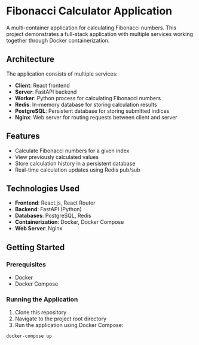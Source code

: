 # Fibonacci Calculator Application

A multi-container application for calculating Fibonacci numbers. This project demonstrates a full-stack application with multiple services working together through Docker containerization.

## Architecture

The application consists of multiple services:

- **Client**: React frontend
- **Server**: FastAPI backend
- **Worker**: Python process for calculating Fibonacci numbers
- **Redis**: In-memory database for storing calculation results
- **PostgreSQL**: Persistent database for storing submitted indices
- **Nginx**: Web server for routing requests between client and server

## Features

- Calculate Fibonacci numbers for a given index
- View previously calculated values
- Store calculation history in a persistent database
- Real-time calculation updates using Redis pub/sub

## Technologies Used

- **Frontend**: React.js, React Router
- **Backend**: FastAPI (Python)
- **Databases**: PostgreSQL, Redis
- **Containerization**: Docker, Docker Compose
- **Web Server**: Nginx

## Getting Started

### Prerequisites

- Docker
- Docker Compose

### Running the Application

1. Clone this repository
2. Navigate to the project root directory
3. Run the application using Docker Compose:
```bash
docker-compose up